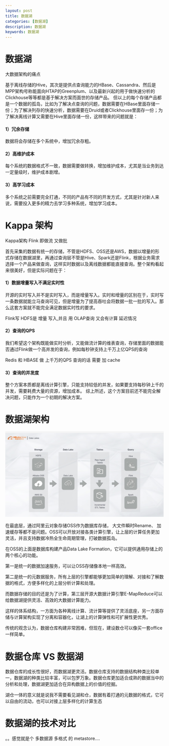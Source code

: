 ```yaml
---
layout: post
title: 数据湖
categories: [数据湖]
description: 数据湖
keywords: 数据湖
---
```


# 数据湖

大数据架构的痛点 



基于离线存储的Hive，其次是提供点查询能力的HBase、Cassandra、然后是MPP架构号称能面向HTAP的Greenplum、以及最新兴起的用于做快速分析的Clickhouse等等都是基于解决方案而面世的存储产品。
但以上的每个存储产品都是一个数据的孤岛，比如为了解决点查询的问题，数据需要在HBase里面存储一份；为了解决列存的快速分析，数据需要在Druid或者Clickhouse里面存一份；为了解决离线计算又需要在Hive里面存储一份，这样带来的问题就是：

#### 1）冗余存储

数据将会存储在多个系统中，增加冗余存粗。

#### 2）高维护成本

每个系统的数据格式不一致，数据需要做转换，增加维护成本，尤其是当业务到达一定量级时，维护成本剧增。

#### 3）高学习成本

多个系统之前需要完全打通，不同的产品有不同的开发方式，尤其是针对新人来说，需要投入更多的精力去学习多种系统，增加学习成本。



# Kappa 架构

Kappa架构 Flink 即做流 又做批



首先采集的数据有统一的存储，不管是HDFS、OSS还是AWS，数据以增量的形式存储在数据湖里，再通过查询层不管是Hive、Spark还是Flink，根据业务需求选择一个产品来做查询，这样实时数据以及离线数据都能直接查询。整个架构看起来很美好，但是实际问题在于：

#### 1）数据增量写入不满足实时性 

开源的实时写入并不是实时写入，而是增量写入。实时和增量的区别在于，实时写一条数据就能立马查询可见，但是增量为了提高吞吐会将数据一批一批的写入。那么这套方案就不能完全满足数据实时性的要求。



Flink写 HDFS是 增量 写入,并且 用 OLAP查询 又会有计算 延迟情况

#### 2）查询的QPS 

我们希望这个架构既能做实时分析，又能做流计算的维表查询，存储里面的数据能否通过Flink做一个高并发的查询，例如每秒钟支持上千万上亿QPS的查询



Redis 和 HBASE 做 上千万的QPS 查询的话 需要 加 cache

#### 3）查询的并发度

整个方案本质都是离线计算引擎，只能支持较低的并发，如果要支持每秒钟上千的并发，需要耗费大量的资源，增加成本。
综上所述，这个方案目前还不能完全解决问题，只能作为一个初期的解决方案。



# 数据湖架构



![数据湖](/images/posts/数据湖.png)



在最底层，通过阿里云对象存储OSS作为数据库存储， 大文件瞬时Rename、 加速缓存等都不是问题。OSS可以开放对接各类计算引擎，让上层的计算任务更加灵活，并且支持数据冷热全生命周期管理，打破数据孤岛。



在OSS的上面是数据库构建产品Data Lake Formation，它可以提供通用存储上的两个核心的功能。

第一是统一的数据加速服务，可以让OSS存储像本地一样高效。

第二是统一的元数据服务，所有上层的引擎都能够更加简单的理解、对接和了解数据的格式，方便多样化的上层分析计算和处理。

而数据存储的目的还是为了计算，第三层开源大数据计算引擎E-MapReduce可以给数据湖提供灵活、高效的大数据计算能力。

这样的体系结构，一方面为各种离线计算、流计算等提供了灵活底座，另一方面存储与计算架构实现了分离和容器化，让湖上的计算弹性和可扩展性更优秀。

传统的观念认为，数据仓库构建非常困难，但现在，建设数仓可以像买一套office 一样简单。



# 数据仓库  VS 数据湖



数据仓库的成长性很好，而数据湖更灵活。数据仓库支持的数据结构种类比较单一，数据湖的种类比较丰富，可以包罗万象。数据仓库更加适合成熟的数据当中的分析和处理，数据湖更加适合在异构数据上的价值的挖掘。



湖仓一体的意义就是说我不需要看见湖和仓，数据有着打通的元数据的格式，它可以自由的流动，也可以对接上层多样化的计算生态





# 数据湖的技术对比

。。感觉就是个 多数据源 多格式 的 metastore....


